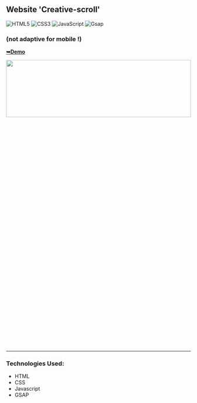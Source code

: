 
## Website 'Creative-scroll' 

![HTML5](https://img.shields.io/badge/html5-%23E34F26.svg?style=for-the-badge&logo=html5&logoColor=white)
![CSS3](https://img.shields.io/badge/css3-%231572B6.svg?style=for-the-badge&logo=css3&logoColor=white)
![JavaScript](https://img.shields.io/badge/javascript-%23323330.svg?style=for-the-badge&logo=javascript&logoColor=%23F7DF1E)
![Gsap](https://img.shields.io/badge/gsap-%43ff64d9.svg?style=for-the-badge&logo=gsap3&logoColor=white)
 
### (not adaptive for mobile !)

<a href="https://juliadooby.github.io/Creative-scroll/"><strong>➥Demo</strong></a>

 <div align="center"><img src="https://github.com/juliaDooby/Creative-scroll/blob/master/parallaxScrollShot.JPG" width="100%" height="20%"></img></div>

---

### Technologies Used:

* HTML
* CSS
* Javascript 
* GSAP
